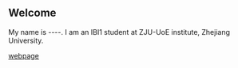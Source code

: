## Welcome 

My name is ----. 
I am an IBI1 student at ZJU-UoE institute, Zhejiang University.

[webpage](https://c.zju.edu.cn/) 
